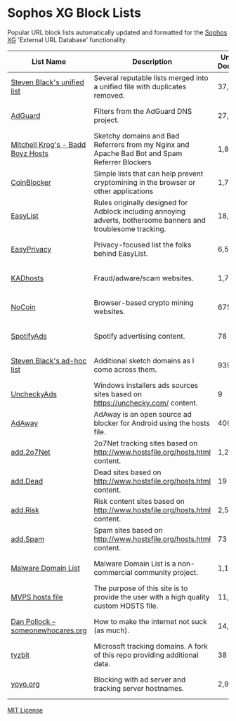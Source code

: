 # Sophos XG Block Lists

Popular URL block lists automatically updated and formatted for the [Sophos XG](https://www.sophos.com/en-us/products/next-gen-firewall.aspx) 'External URL Database' functionality.

List Name | Description | Unique Domains | Update Frequency | Links | Issues
----------|-------------|----------------|------------------|-------|-------
[Steven Black's unified list](https://github.com/StevenBlack/hosts) | Several reputable lists merged into a unified file with duplicates removed. | 37,675 | frequently | [HTTP](http://sophos-xg-block-lists.austinheap.com/steven-blacks-unified-list.txt) / [HTTPS](https://raw.githubusercontent.com/austinheap/sophos-xg-block-lists/master/steven-blacks-unified-list.txt) / FTP | [Link](https://github.com/StevenBlack/hosts/issues)
[AdGuard](https://github.com/AdguardTeam/AdguardDNS) | Filters from the AdGuard DNS project. | 27,343 | frequently | [HTTP](http://sophos-xg-block-lists.austinheap.com/adguard.txt) / [HTTPS](https://raw.githubusercontent.com/austinheap/sophos-xg-block-lists/master/adguard.txt) / FTP | [Link](https://github.com/AdguardTeam/AdguardDNS/issues)
[Mitchell Krog's - Badd Boyz Hosts](https://github.com/mitchellkrogza/Badd-Boyz-Hosts) | Sketchy domains and Bad Referrers from my Nginx and Apache Bad Bot and Spam Referrer Blockers | 1,843 | weekly | [HTTP](http://sophos-xg-block-lists.austinheap.com/mitchell-krogs-badd-boyz-hosts.txt) / [HTTPS](https://raw.githubusercontent.com/austinheap/sophos-xg-block-lists/master/mitchell-krogs-badd-boyz-hosts.txt) / FTP | [Link](https://github.com/mitchellkrogza/Badd-Boyz-Hosts/issues)
[CoinBlocker](https://github.com/ZeroDot1/CoinBlockerLists) | Simple lists that can help prevent cryptomining in the browser or other applications | 1,703 | frequently | [HTTP](http://sophos-xg-block-lists.austinheap.com/coinblocker.txt) / [HTTPS](https://raw.githubusercontent.com/austinheap/sophos-xg-block-lists/master/coinblocker.txt) / FTP | [Link](https://github.com/ZeroDot1/CoinBlockerLists/issues)
[EasyList](https://easylist.to/) | Rules originally designed for Adblock including annoying adverts, bothersome banners and troublesome tracking. | 18,796 | occasionally | [HTTP](http://sophos-xg-block-lists.austinheap.com/easylist.txt) / [HTTPS](https://raw.githubusercontent.com/austinheap/sophos-xg-block-lists/master/easylist.txt) / FTP | [Link](https://easylist.to/)
[EasyPrivacy](https://easylist.to/) | Privacy-focused list the folks behind EasyList. | 6,564 | occasionally | [HTTP](http://sophos-xg-block-lists.austinheap.com/easyprivacy.txt) / [HTTPS](https://raw.githubusercontent.com/austinheap/sophos-xg-block-lists/master/easyprivacy.txt) / FTP | [Link](https://easylist.to/)
[KADhosts](https://github.com/azet12/KADhosts) | Fraud/adware/scam websites. | 1,721 | frequently | [HTTP](http://sophos-xg-block-lists.austinheap.com/kadhosts.txt) / [HTTPS](https://raw.githubusercontent.com/austinheap/sophos-xg-block-lists/master/kadhosts.txt) / FTP | [Link](https://github.com/azet12/KADhosts/issues)
[NoCoin](https://github.com/hoshsadiq/adblock-nocoin-list/blob/master/hosts.txt) | Browser-based crypto mining websites. | 675 | occasionally | [HTTP](http://sophos-xg-block-lists.austinheap.com/nocoin.txt) / [HTTPS](https://raw.githubusercontent.com/austinheap/sophos-xg-block-lists/master/nocoin.txt) / FTP | [Link](https://github.com/hoshsadiq/adblock-nocoin-list/issues)
[SpotifyAds](https://raw.githubusercontent.com/natuschaos/Fuck-Spotify-Ads) | Spotify advertising content. | 78 | occasionally | [HTTP](http://sophos-xg-block-lists.austinheap.com/spotifyads.txt) / [HTTPS](https://raw.githubusercontent.com/austinheap/sophos-xg-block-lists/master/spotifyads.txt) / FTP | [Link](https://raw.githubusercontent.com/natuschaos/Fuck-Spotify-Ads/issues)
[Steven Black's ad-hoc list](https://github.com/StevenBlack/hosts/blob/master/data/StevenBlack/hosts) | Additional sketch domains as I come across them. | 939 | occasionally | [HTTP](http://sophos-xg-block-lists.austinheap.com/steven-blacks-ad-hoc-list.txt) / [HTTPS](https://raw.githubusercontent.com/austinheap/sophos-xg-block-lists/master/steven-blacks-ad-hoc-list.txt) / FTP | [Link](https://github.com/StevenBlack/hosts/issues)
[UncheckyAds](https://github.com/FadeMind/hosts.extras) | Windows installers ads sources sites based on https://unchecky.com/ content. | 9 | occasionally | [HTTP](http://sophos-xg-block-lists.austinheap.com/uncheckyads.txt) / [HTTPS](https://raw.githubusercontent.com/austinheap/sophos-xg-block-lists/master/uncheckyads.txt) / FTP | [Link](https://github.com/FadeMind/hosts.extras/issues)
[AdAway](https://adaway.org/) | AdAway is an open source ad blocker for Android using the hosts file. | 409 | occasionally | [HTTP](http://sophos-xg-block-lists.austinheap.com/adaway.txt) / [HTTPS](https://raw.githubusercontent.com/austinheap/sophos-xg-block-lists/master/adaway.txt) / FTP | [Link](https://github.com/AdAway/AdAway/issues)
[add.2o7Net](https://github.com/FadeMind/hosts.extras) | 2o7Net tracking sites based on http://www.hostsfile.org/hosts.html content. | 1,285 | occasionally | [HTTP](http://sophos-xg-block-lists.austinheap.com/add-2o7net.txt) / [HTTPS](https://raw.githubusercontent.com/austinheap/sophos-xg-block-lists/master/add-2o7net.txt) / FTP | [Link](https://github.com/FadeMind/hosts.extras/issues)
[add.Dead](https://github.com/FadeMind/hosts.extras) | Dead sites based on http://www.hostsfile.org/hosts.html content. | 19 | occasionally | [HTTP](http://sophos-xg-block-lists.austinheap.com/add-dead.txt) / [HTTPS](https://raw.githubusercontent.com/austinheap/sophos-xg-block-lists/master/add-dead.txt) / FTP | [Link](https://github.com/FadeMind/hosts.extras/issues)
[add.Risk](https://github.com/FadeMind/hosts.extras) | Risk content sites based on http://www.hostsfile.org/hosts.html content. | 2,581 | occasionally | [HTTP](http://sophos-xg-block-lists.austinheap.com/add-risk.txt) / [HTTPS](https://raw.githubusercontent.com/austinheap/sophos-xg-block-lists/master/add-risk.txt) / FTP | [Link](https://github.com/FadeMind/hosts.extras/issues)
[add.Spam](https://github.com/FadeMind/hosts.extras) | Spam sites based on http://www.hostsfile.org/hosts.html content. | 73 | occasionally | [HTTP](http://sophos-xg-block-lists.austinheap.com/add-spam.txt) / [HTTPS](https://raw.githubusercontent.com/austinheap/sophos-xg-block-lists/master/add-spam.txt) / FTP | [Link](https://github.com/FadeMind/hosts.extras/issues)
[Malware Domain List](http://www.malwaredomainlist.com/) | Malware Domain List is a non-commercial community project. | 1,105 | weekly | [HTTP](http://sophos-xg-block-lists.austinheap.com/malware-domain-list.txt) / [HTTPS](https://raw.githubusercontent.com/austinheap/sophos-xg-block-lists/master/malware-domain-list.txt) / FTP | [Link](http://www.malwaredomainlist.com/contact.php)
[MVPS hosts file](http://winhelp2002.mvps.org/) | The purpose of this site is to provide the user with a high quality custom HOSTS file. | 11,942 | monthly | [HTTP](http://sophos-xg-block-lists.austinheap.com/mvps-hosts-file.txt) / [HTTPS](https://raw.githubusercontent.com/austinheap/sophos-xg-block-lists/master/mvps-hosts-file.txt) / FTP | [Link](mailto:winhelp2002@gmail.com)
[Dan Pollock – someonewhocares.org](http://someonewhocares.org/hosts/) | How to make the internet not suck (as much). | 14,162 | frequently | [HTTP](http://sophos-xg-block-lists.austinheap.com/dan-pollock-someonewhocares-org.txt) / [HTTPS](https://raw.githubusercontent.com/austinheap/sophos-xg-block-lists/master/dan-pollock-someonewhocares-org.txt) / FTP | [Link](hosts@someonewhocares.org)
[tyzbit](https://github.com/tyzbit/hosts/blob/master/data/tyzbit/hosts) | Microsoft tracking domains.  A fork of this repo providing additional data. | 38 | rarely | [HTTP](http://sophos-xg-block-lists.austinheap.com/tyzbit.txt) / [HTTPS](https://raw.githubusercontent.com/austinheap/sophos-xg-block-lists/master/tyzbit.txt) / FTP | [Link]()
[yoyo.org](https://pgl.yoyo.org/adservers/) | Blocking with ad server and tracking server hostnames. | 2,970 | frequently | [HTTP](http://sophos-xg-block-lists.austinheap.com/yoyo-org.txt) / [HTTPS](https://raw.githubusercontent.com/austinheap/sophos-xg-block-lists/master/yoyo-org.txt) / FTP | [Link](mailto:pgl@yoyo.org)

[MIT License](https://github.com/austinheap/sophos-xg-block-lists/blob/master/LICENSE)
